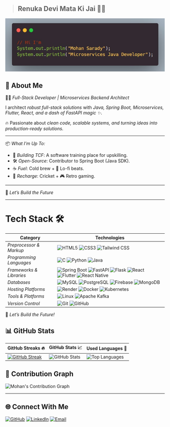 >## Renuka Devi Mata Ki Jai 🙏🏻

![Hi I'm Mohan Sarady](https://github.com/mohancoder2k/codeSnippets/blob/main/snippet.jpg)



## 🚀 About Me  
👨‍💻 *Full-Stack Developer | Microservices Backend Architect*  

I architect *robust full-stack solutions* with *Java, Spring Boot, Microservices, Flutter, React, and a dash of FastAPI magic ✨.*  

🔥 Passionate about *clean code, scalable systems, and turning ideas into production-ready solutions.*  

---

📦 *What I’m Up To:*  
- 🚀 *Building TCF*: A software training place for upskilling.  
- 🛠 *Open-Source*: Contributor to Spring Boot (Java SDK).  
- ☕ *Fuel*: Cold brew + 🎵 Lo-fi beats.  
- 🏏 *Recharge*: Cricket + 🎮 Retro gaming.  

---

🚀 *Let’s Build the Future*

---


# Tech Stack 🛠

| Category | Technologies |
|----------|-------------|
| *Preprocessor & Markup* | ![HTML5](https://img.shields.io/badge/HTML5-E34F26?logo=html5&logoColor=white) ![CSS3](https://img.shields.io/badge/CSS3-1572B6?logo=css3&logoColor=white) ![Tailwind CSS](https://img.shields.io/badge/Tailwind_CSS-06B6D4?logo=tailwindcss&logoColor=white) |
| *Programming Languages* | ![C](https://img.shields.io/badge/C-A8B9CC?logo=c&logoColor=white) ![Python](https://img.shields.io/badge/Python-3776AB?logo=python&logoColor=white) ![Java](https://img.shields.io/badge/Java-007396?logo=java&logoColor=white) |
| *Frameworks & Libraries* | ![Spring Boot](https://img.shields.io/badge/Spring%20Boot-6DB33F?logo=spring-boot&logoColor=white) ![FastAPI](https://img.shields.io/badge/FastAPI-009688?logo=fastapi&logoColor=white) ![Flask](https://img.shields.io/badge/Flask-000000?logo=flask&logoColor=white) ![React](https://img.shields.io/badge/React-61DAFB?logo=react&logoColor=black) ![Flutter](https://img.shields.io/badge/Flutter-02569B?logo=flutter&logoColor=white) ![React Native](https://img.shields.io/badge/React%20Native-61DAFB?logo=react&logoColor=black) |
| *Databases* | ![MySQL](https://img.shields.io/badge/MySQL-4479A1?logo=mysql&logoColor=white) ![PostgreSQL](https://img.shields.io/badge/PostgreSQL-4169E1?logo=postgresql&logoColor=white) ![Firebase](https://img.shields.io/badge/Firebase-FFCA28?logo=firebase&logoColor=black) ![MongoDB](https://img.shields.io/badge/MongoDB-47A248?logo=mongodb&logoColor=white) |
| *Hosting Platforms* | ![Render](https://img.shields.io/badge/Render-46E3B7?logo=render&logoColor=black) ![Docker](https://img.shields.io/badge/Docker-2496ED?logo=docker&logoColor=white) ![Kubernetes](https://img.shields.io/badge/Kubernetes-326CE5?logo=kubernetes&logoColor=white) |
| *Tools & Platforms* | ![Linux](https://img.shields.io/badge/Linux-FCC624?logo=linux&logoColor=black) ![Apache Kafka](https://img.shields.io/badge/Apache%20Kafka-231F20?logo=apache-kafka&logoColor=white) |
| *Version Control* | ![Git](https://img.shields.io/badge/Git-F05032?logo=git&logoColor=white) ![GitHub](https://img.shields.io/badge/GitHub-181717?logo=github&logoColor=white) |



🚀 *Let’s Build the Future!*  


## 📊 GitHub Stats

| GitHub Streaks 🔥                                        | GitHub Stats 📈                                              | Used Languages 🚀                                                        |
|-----------------------------------------------------------|--------------------------------------------------------------|--------------------------------------------------------------------------|
| [![GitHub Streak](https://streak-stats.demolab.com/?user=mohancoder2k&theme=tokyonight)](https://git.io/streak-stats) | ![GitHub Stats](https://github-readme-stats.vercel.app/api?username=mohancoder2k&show_icons=true&theme=tokyonight) | ![Top Languages](https://github-readme-stats.vercel.app/api/top-langs/?username=mohancoder2k&layout=compact&theme=tokyonight) |


## 🚀 Contribution Graph  

![Mohan's Contribution Graph](https://github-readme-activity-graph.vercel.app/graph?username=mohancoder2k&theme=react)

---

## 🌐 Connect With Me

[![GitHub](https://img.shields.io/badge/GitHub-000000?style=for-the-badge&logo=github&logoColor=white)](https://github.com/mohancoder2k)
[![LinkedIn](https://img.shields.io/badge/LinkedIn-0077B5?style=for-the-badge&logo=linkedin&logoColor=white)](https://www.linkedin.com/in/mohan-sarady-539095354/)
[![Email](https://img.shields.io/badge/Email-D14836?style=for-the-badge&logo=gmail&logoColor=white)](mailto:mohansarady@gmail.com)

